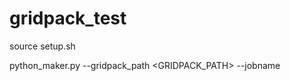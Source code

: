 # gridpack_test

source setup.sh

python_maker.py --gridpack_path <GRIDPACK_PATH> --jobname <JOBNAME>
